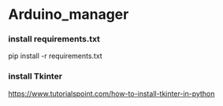 # Arduino_manager
### install requirements.txt 
pip install -r requirements.txt

### install Tkinter
<a>https://www.tutorialspoint.com/how-to-install-tkinter-in-python</a>
